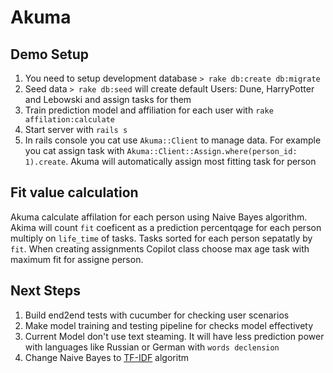 # Akuma

## Demo Setup

1. You need to setup development database `> rake db:create db:migrate`
2. Seed data `> rake db:seed` will create default Users: Dune, HarryPotter and Lebowski and assign tasks for them
3. Train prediction model and affiliation for each user with `rake affilation:calculate`
4. Start server with `rails s`
5. In rails console you cat use `Akuma::Client` to manage data. For example you cat assign task with `Akuma::Client::Assign.where(person_id: 1).create`. Akuma will automatically assign most fitting task for person

## Fit value calculation

Akuma calculate affilation for each person using Naive Bayes algorithm. Akima will count `fit` coeficent as a prediction percentqage for each person multiply on `life_time` of tasks. Tasks sorted for each person sepatatly by `fit`. When creating assignments Copilot class choose max age task with maximum fit for assigne person.

## Next Steps

1. Build end2end tests with cucumber for checking user scenarios
2. Make model training and testing pipeline for checks model effectivety
3. Current Model don't use text steaming. It will have less prediction power with languages like Russian or German with `words declension`
4. Change Naive Bayes to [TF-IDF](https://en.wikipedia.org/wiki/Tf%E2%80%93idf) algoritm
